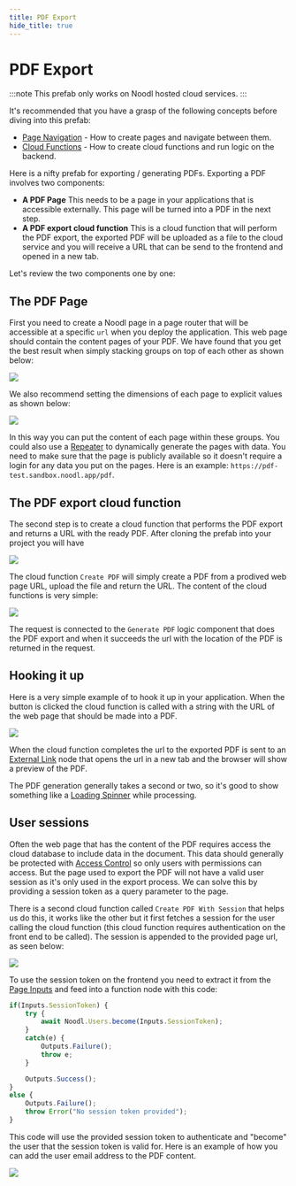 ```yaml
---
title: PDF Export
hide_title: true
---
```


# PDF Export

:::note
This prefab only works on Noodl hosted cloud services.
:::

It's recommended that you have a grasp of the following concepts before diving into this prefab:

* [Page Navigation](/docs/guides/navigation/basic-navigation) - How to create pages and navigate between them.
* [Cloud Functions](/docs/guides//cloud-logic/introduction) - How to create cloud functions and run logic on the backend.

Here is a nifty prefab for exporting / generating PDFs. Exporting a PDF involves two components:

* **A PDF Page** This needs to be a page in your applications that is accessible externally. This page will be turned into a PDF in the next step.
* **A PDF export cloud function** This is a cloud function that will perform the PDF export, the exported PDF will be uploaded as a file to the cloud service and you will receive a URL that can be send to the frontend and opened in a new tab.

Let's review the two components one by one:

## The PDF Page
First you need to create a Noodl page in a page router that will be accessible at a specific `url` when you deploy the application. This web page should contain the content pages of your PDF. We have found that you get the best result when simply stacking groups on top of each other as shown below:

<div className="ndl-image-with-background xl">

![](/library/prefabs/pdf/pages.png)

</div>

We also recommend setting the dimensions of each page to explicit values as shown below:

<div className="ndl-image-with-background m">

![](/library/prefabs/pdf/page-size.png)

</div>

In this way you can put the content of each page within these groups. You could also use a [Repeater](/nodes/ui-controls/repeater) to dynamically generate the pages with data. You need to make sure that the page is publicly available so it doesn't require a login for any data you put on the pages. Here is an example: `https://pdf-test.sandbox.noodl.app/pdf`.

## The PDF export cloud function
The second step is to create a cloud function that performs the PDF export and returns a URL with the ready PDF. After cloning the prefab into your project you will have 


<div className="ndl-image-with-background m">

![](/library/prefabs/pdf/cloud-components.png)

</div>

The cloud function `Create PDF` will simply create a PDF from a prodived web page URL, upload the file and return the URL. The content of the cloud functions is very simple:

<div className="ndl-image-with-background xl">

![](/library/prefabs/pdf/create-pdf.png)

</div>

The request is connected to the `Generate PDF` logic component that does the PDF export and when it succeeds the url with the location of the PDF is returned in the request.

## Hooking it up

Here is a very simple example of to hook it up in your application. When the button is clicked the cloud function is called with a string with the URL of the web page that should be made into a PDF.

<div className="ndl-image-with-background xl">

![](/library/prefabs/pdf/hook-up-1.png)

</div>

When the cloud function completes the url to the exported PDF is sent to an [External Link](/nodes/navigation/external-link) node that opens the url in a new tab and the browser will show a preview of the PDF.

The PDF generation generally takes a second or two, so it's good to show something like a [Loading Spinner](/library/prefabs/loading-spinner) while processing.

## User sessions

Often the web page that has the content of the PDF requires access the cloud database to include data in the document. This data should generally be protected with [Access Control](/docs/guides/cloud-data/access-control) so only users with permissions can access. But the page used to export the PDF will not have a valid user session as it's only used in the export process. We can solve this by providing a session token as a query parameter to the page.

There is a second cloud function called `Create PDF With Session` that helps us do this, it works like the other but it first fetches a session for the user calling the cloud function (this cloud function requires authentication on the front end to be called). The session is appended to the provided page url, as seen below:

<div className="ndl-image-with-background xl">

![](/library/prefabs/pdf/create-pdf-session.png)

</div>

To use the session token on the frontend you need to extract it from the [Page Inputs](/nodes/navigation/page-inputs) and feed into a function node with this code:

```javascript
if(Inputs.SessionToken) {
    try {
        await Noodl.Users.become(Inputs.SessionToken);
    }
    catch(e) {
        Outputs.Failure();
        throw e;
    }

    Outputs.Success();
}
else {
    Outputs.Failure();
    throw Error("No session token provided");
}
```

This code will use the provided session token to authenticate and "become" the user that the session token is valid for. Here is an example of how you can add the user email address to the PDF content.

<div className="ndl-image-with-background xl">

![](/library/prefabs/pdf/hook-up-2.png)

</div>

